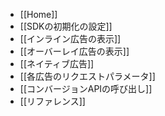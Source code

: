 * [[Home]]
* [[SDKの初期化の設定]]
* [[インライン広告の表示]]
* [[オーバーレイ広告の表示]]
* [[ネイティブ広告]]
* [[各広告のリクエストパラメータ]]
* [[コンバージョンAPIの呼び出し]]
* [[リファレンス]]